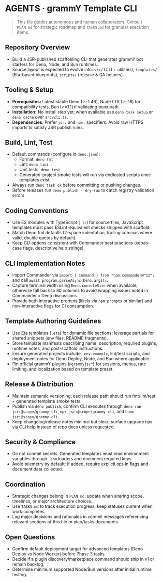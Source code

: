 # AGENTS · grammY Template CLI

> This file guides autonomous and human collaborators. Consult `PLAN.md` for strategic roadmap and
> `TASKS.md` for granular execution items.

## Repository Overview

- Build a JSR-published scaffolding CLI that generates grammY bot starters for Deno, Node, and Bun
  runtimes.
- Source layout is expected to evolve into: `src/` (CLI + utilities), `templates/` (Eta-based
  blueprints), `scripts/` (release & QA helpers).

## Tooling & Setup

- **Prerequisites:** Latest stable Deno (>=1.46), Node LTS (>=18) for compatibility tests, Bun
  (>=1.1) if validating bunx path.
- **Installation:** No install step yet; when available use `deno task setup` or `deno cache` over
  `src/cli.ts`.
- **Dependencies:** Prefer `jsr:` and `npm:` specifiers. Avoid raw HTTPS imports to satisfy JSR
  publish rules.

## Build, Lint, Test

- Default commands (configure in `deno.json`):
  - Format: `deno fmt`
  - Lint: `deno lint`
  - Unit tests: `deno test`
  - Generated-project smoke tests will run via dedicated scripts once templates exist.
- Always run `deno task ok` before committing or pushing changes.
- Before releases run `deno publish --dry-run` to catch registry validation errors.

## Coding Conventions

- Use ES modules with TypeScript (`.ts`) for source files; JavaScript templates must pass
  ESLint-equivalent checks shipped with scaffold.
- Match Deno fmt defaults (2-space indentation, trailing commas where valid, double quotes by
  default).
- Keep CLI options consistent with Commander best practices (kebab-case flags, descriptive help
  strings).

## CLI Implementation Notes

- Import Commander via `import { Command } from "npm:commander@^12";` and call
  `await program.parseAsync(Deno.args);`.
- Capture terminal width using `Deno.consoleSize` when available; otherwise fall back to 80 columns
  to avoid wrapping issues noted in Commander x Deno discussions.
- Provide both interactive prompts (likely via `npm:prompts` or similar) and non-interactive flags
  for CI consumption.

## Template Authoring Guidelines

- Use [Eta](https://eta.js.org/) templates (`.eta`) for dynamic file sections; leverage partials for
  shared snippets (env files, README fragments).
- Store template manifests describing name, description, required plugins, runtime notes, and
  post-scaffold instructions.
- Ensure generated projects include `.env.example`, lint/test scripts, and deployment notes for Deno
  Deploy, Node, and Bun where applicable.
- Pin official grammY plugins (`@grammyjs/*`) for sessions, menus, rate limiting, and localization
  based on template preset.

## Release & Distribution

- Maintain semantic versioning; each release path should run fmt/lint/test + generated template
  smoke tests.
- Publish via `deno publish`; confirm CLI executes through `deno run jsr:@scope/grammy-cli`,
  `npx jsr:@scope/grammy-cli`, and `bunx jsr:@scope/grammy-cli`.
- Keep changelog/release notes minimal but clear; surface upgrade tips via CLI help instead of repo
  docs unless requested.

## Security & Compliance

- Do not commit secrets. Generated templates must read environment variables through `.env` loaders
  and document required keys.
- Avoid telemetry by default; if added, require explicit opt-in flags and document data collected.

## Coordination

- Strategic changes belong in `PLAN.md`; update when altering scope, timelines, or major
  architecture choices.
- Use `TASKS.md` to track execution progress; keep statuses current when work completes.
- Log major decisions and rationales in commit messages referencing relevant sections of this file
  or plan/tasks documents.

## Open Questions

- Confirm default deployment target for advanced templates (Deno Deploy vs Node Worker) before Phase
  3 tasks.
- Decide if a plugin discovery/marketplace command should ship in v1 or remain backlog.
- Determine minimum supported Node/Bun versions after initial runtime testing.
